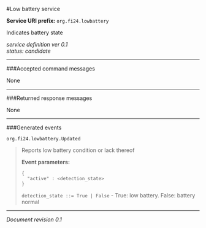 #Low battery service

**Service URI prefix:**    `org.fi24.lowbattery`

Indicates battery state

*service definition ver 0.1*  
*status: candidate*

---

###Accepted command messages

None

---


###Returned response messages

None

---

###Generated events

`org.fi24.lowbattery.Updated`
> Reports low battery condition or lack thereof
> 
> **Event parameters:**
>```
>{
>   "active" : <detection_state>
>}
>```
>
>`detection_state ::= True | False` - True: low battery. False: battery normal
>

---

*Document revision 0.1*

